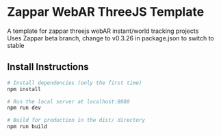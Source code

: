 # Zappar WebAR ThreeJS Template

A template for zappar threejs webAR instant/world tracking projects
<br>
Uses Zappar beta branch, change to v0.3.26 in package.json to switch to stable

## Install Instructions

``` bash
# Install dependencies (only the first time)
npm install

# Run the local server at localhost:8080
npm run dev

# Build for production in the dist/ directory
npm run build
```

